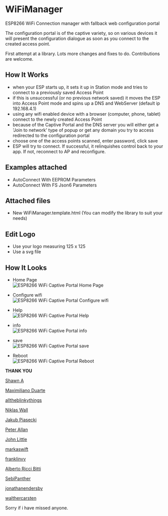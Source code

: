 
# WiFiManager
ESP8266 WiFi Connection manager with fallback web configuration portal


The configuration portal is of the captive variety, so on various devices it will present the configuration dialogue as soon as you connect to the created access point.

First attempt at a library. Lots more changes and fixes to do. Contributions are welcome.


## How It Works
- when your ESP starts up, it sets it up in Station mode and tries to connect to a previously saved Access Point
- if this is unsuccessful (or no previous network saved) it moves the ESP into Access Point mode and spins up a DNS and WebServer (default ip 192.168.4.1)
- using any wifi enabled device with a browser (computer, phone, tablet) connect to the newly created Access Point
- because of the Captive Portal and the DNS server you will either get a 'Join to network' type of popup or get any domain you try to access redirected to the configuration portal
- choose one of the access points scanned, enter password, click save
- ESP will try to connect. If successful, it relinquishes control back to your app. If not, reconnect to AP and reconfigure.




## Examples attached
- AutoConnect With EEPROM Parameters
- AutoConnect With FS Json6 Parameters

## Attached files
- New WiFiManager.template.html (You can modify the library to suit your needs)

## Edit Logo
- Use your logo measuring 125 x 125
- Use a svg file


## How It Looks

- Home Page <br>
![ESP8266 WiFi Captive Portal Home Page](https://d.top4top.net/p_1177nle6j1.jpg)

 - Configure wifi <br>
![ESP8266 WiFi Captive Portal Configure wifi](https://a.top4top.net/p_1177vlegt1.jpg) 

 - Help <br>
![ESP8266 WiFi Captive Portal Help](https://b.top4top.net/p_1177sdt0v1.jpg) 
 
 - info <br>
![ESP8266 WiFi Captive Portal info](https://e.top4top.net/p_1177zvwul1.jpg) 

 - save <br>
![ESP8266 WiFi Captive Portal save](https://f.top4top.net/p_1177n4uch1.jpg) 
 
 - Reboot <br>
![ESP8266 WiFi Captive Portal Reboot](https://c.top4top.net/p_117729xwj1.jpg) 


__THANK YOU__

[Shawn A](https://github.com/tablatronix)

[Maximiliano Duarte](https://github.com/domonetic)

[alltheblinkythings](https://github.com/alltheblinkythings)

[Niklas Wall](https://github.com/niklaswall)

[Jakub Piasecki](https://github.com/zaporylie)

[Peter Allan](https://github.com/alwynallan)

[John Little](https://github.com/j0hnlittle)

[markaswift](https://github.com/markaswift)

[franklinvv](https://github.com/franklinvv)

[Alberto Ricci Bitti](https://github.com/riccibitti)

[SebiPanther](https://github.com/SebiPanther)

[jonathanendersby](https://github.com/jonathanendersby)

[walthercarsten](https://github.com/walthercarsten)

Sorry if i have missed anyone.

